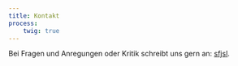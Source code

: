 ```yaml
---
title: Kontakt
process:
    twig: true
---
```


Bei Fragen und Anregungen oder Kritik schreibt uns gern an: <a href="mailto:{{'info@smh-gemeinden.de'|safe_email}}">sfjsl</a>.